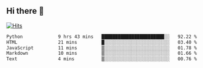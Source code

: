 ## Hi there 👋

<!--
**alihaqberdi/alihaqberdi** is a ✨ _special_ ✨ repository because its `README.md` (this file) appears on your GitHub profile.

Here are some ideas to get you started:

- 🔭 I’m currently working on ...
- 🌱 I’m currently learning ...
- 👯 I’m looking to collaborate on ...
- 🤔 I’m looking for help with ...
- 💬 Ask me about ...
- 📫 How to reach me: ...
- 😄 Pronouns: ...
- ⚡ Fun fact: ...
-->

[![Hits](https://hits.sh/github.com/alihaqberdi.svg)](https://hits.sh/github.com/alihaqberdi/)

<!--START_SECTION:waka-->

```txt
Python             9 hrs 43 mins   ███████████████████████░░   92.22 %
HTML               21 mins         █░░░░░░░░░░░░░░░░░░░░░░░░   03.40 %
JavaScript         11 mins         ▒░░░░░░░░░░░░░░░░░░░░░░░░   01.78 %
Markdown           10 mins         ▒░░░░░░░░░░░░░░░░░░░░░░░░   01.66 %
Text               4 mins          ▒░░░░░░░░░░░░░░░░░░░░░░░░   00.76 %
```

<!--END_SECTION:waka-->
